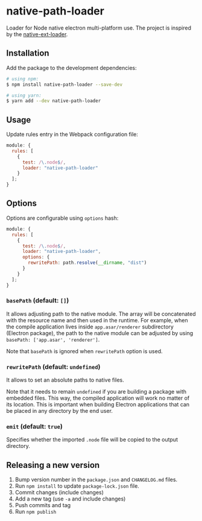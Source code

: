 # native-path-loader
Loader for Node native electron multi-platform use. The project is inspired by the [native-ext-loader](https://github.com/smt116/node-native-ext-loader).
## Installation

Add the package to the development dependencies:

```bash
# using npm:
$ npm install native-path-loader --save-dev

# using yarn:
$ yarn add --dev native-path-loader
```

## Usage

Update rules entry in the Webpack configuration file:

```js
module: {
  rules: [
    {
      test: /\.node$/,
      loader: "native-path-loader"
    }
  ];
}
```

## Options

Options are configurable using `options` hash:

```js
module: {
  rules: [
    {
      test: /\.node$/,
      loader: "native-path-loader",
      options: {
        rewritePath: path.resolve(__dirname, "dist")
      }
    }
  ];
}
```

### `basePath` (default: `[]`)

It allows adjusting path to the native module. The array will be concatenated with the resource name and then used in the runtime. For example, when the compile application lives inside `app.asar/renderer` subdirectory (Electron package), the path to the native module can be adjusted by using `basePath: ['app.asar', 'renderer']`.

Note that `basePath` is ignored when `rewritePath` option is used.

### `rewritePath` (default: `undefined`)

It allows to set an absolute paths to native files.

Note that it needs to remain `undefined` if you are building a package with embedded files. This way, the compiled application will work no matter of its location. This is important when building Electron applications that can be placed in any directory by the end user.

### `emit` (default: `true`)

Specifies whether the imported `.node` file will be copied to the output directory.

## Releasing a new version

1.  Bump version number in the `package.json` and `CHANGELOG.md` files.
1.  Run `npm install` to update `package-lock.json` file.
1.  Commit changes (include changes)
1.  Add a new tag (use `-a` and include changes)
1.  Push commits and tag
1.  Run `npm publish`
